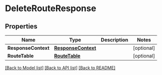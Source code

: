 # DeleteRouteResponse

## Properties

Name | Type | Description | Notes
------------ | ------------- | ------------- | -------------
**ResponseContext** | [**ResponseContext**](ResponseContext.md) |  | [optional] 
**RouteTable** | [**RouteTable**](RouteTable.md) |  | [optional] 

[[Back to Model list]](../README.md#documentation-for-models) [[Back to API list]](../README.md#documentation-for-api-endpoints) [[Back to README]](../README.md)


